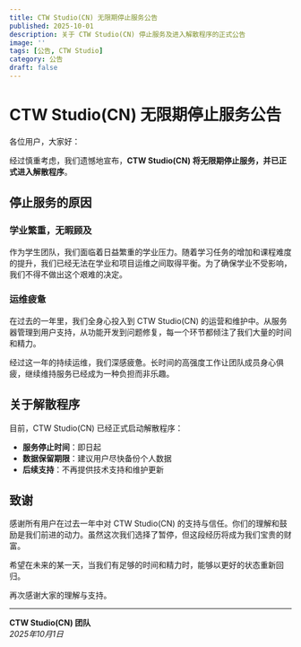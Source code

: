 ```yaml
---
title: CTW Studio(CN) 无限期停止服务公告
published: 2025-10-01
description: 关于 CTW Studio(CN) 停止服务及进入解散程序的正式公告
image: ''
tags: [公告, CTW Studio]
category: 公告
draft: false
---
```


# CTW Studio(CN) 无限期停止服务公告

各位用户，大家好：

经过慎重考虑，我们遗憾地宣布，**CTW Studio(CN) 将无限期停止服务，并已正式进入解散程序**。

## 停止服务的原因

### 学业繁重，无暇顾及

作为学生团队，我们面临着日益繁重的学业压力。随着学习任务的增加和课程难度的提升，我们已经无法在学业和项目运维之间取得平衡。为了确保学业不受影响，我们不得不做出这个艰难的决定。

### 运维疲惫

在过去的一年里，我们全身心投入到 CTW Studio(CN) 的运营和维护中。从服务器管理到用户支持，从功能开发到问题修复，每一个环节都倾注了我们大量的时间和精力。

经过这一年的持续运维，我们深感疲惫。长时间的高强度工作让团队成员身心俱疲，继续维持服务已经成为一种负担而非乐趣。

## 关于解散程序

目前，CTW Studio(CN) 已经正式启动解散程序：

- **服务停止时间**：即日起
- **数据保留期限**：建议用户尽快备份个人数据
- **后续支持**：不再提供技术支持和维护更新

## 致谢

感谢所有用户在过去一年中对 CTW Studio(CN) 的支持与信任。你们的理解和鼓励是我们前进的动力。虽然这次我们选择了暂停，但这段经历将成为我们宝贵的财富。

希望在未来的某一天，当我们有足够的时间和精力时，能够以更好的状态重新回归。

再次感谢大家的理解与支持。

---

**CTW Studio(CN) 团队**  
*2025年10月1日*